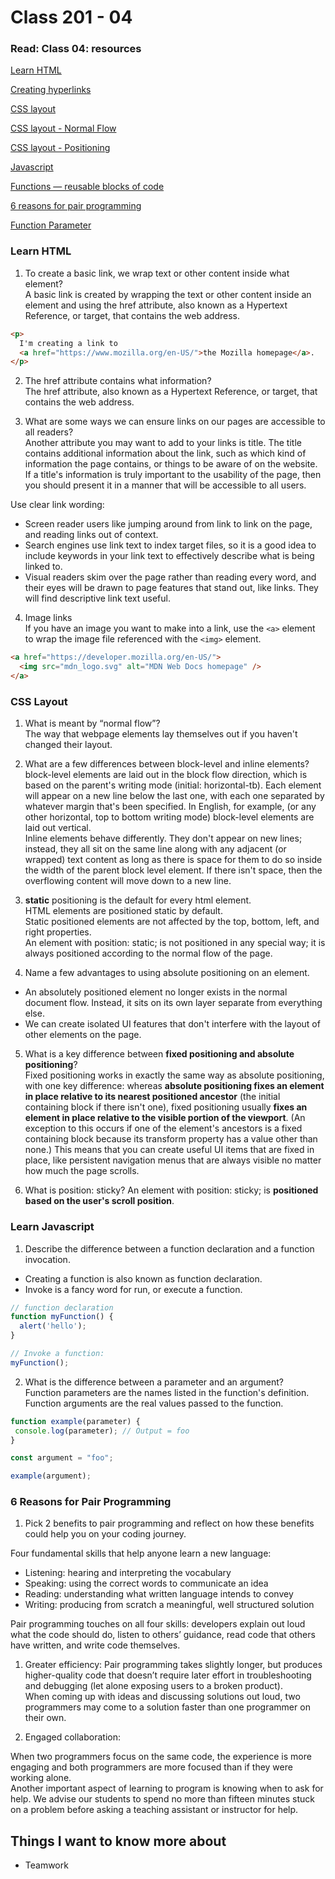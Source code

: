 # Class 201 - 04

### Read: Class 04: resources

[Learn HTML](https://developer.mozilla.org/en-US/docs/Learn/HTML)

[Creating hyperlinks](https://developer.mozilla.org/en-US/docs/Learn/HTML/Introduction_to_HTML/Creating_hyperlinks)

[CSS layout](https://developer.mozilla.org/en-US/docs/Learn/CSS/CSS_layout)

[CSS layout - Normal Flow](https://developer.mozilla.org/en-US/docs/Learn/CSS/CSS_layout/Normal_Flow)

[CSS layout - Positioning](https://developer.mozilla.org/en-US/docs/Learn/CSS/CSS_layout/Positioning)

[Javascript](https://developer.mozilla.org/en-US/docs/Learn/JavaScript)

[Functions — reusable blocks of code](https://developer.mozilla.org/en-US/docs/Learn/JavaScript/Building_blocks/Functions)

[6 reasons for pair programming](https://www.codefellows.org/blog/6-reasons-for-pair-programming/)

[Function Parameter](https://developer.mozilla.org/en-US/docs/Glossary/Parameter)

### Learn HTML

1. To create a basic link, we wrap text or other content inside what element?  
A basic link is created by wrapping the text or other content inside an <a> element and using the href attribute, also known as a Hypertext Reference, or target, that contains the web address.

```html
<p>
  I'm creating a link to
  <a href="https://www.mozilla.org/en-US/">the Mozilla homepage</a>.
</p>
```

2. The href attribute contains what information?  
The href attribute, also known as a Hypertext Reference, or target, that contains the web address.

3. What are some ways we can ensure links on our pages are accessible to all readers?  
Another attribute you may want to add to your links is title. The title contains additional information about the link, such as which kind of information the page contains, or things to be aware of on the website.  
If a title's information is truly important to the usability of the page, then you should present it in a manner that will be accessible to all users.  

Use clear link wording:  

- Screen reader users like jumping around from link to link on the page, and reading links out of context.
- Search engines use link text to index target files, so it is a good idea to include keywords in your link text to effectively describe what is being linked to.
- Visual readers skim over the page rather than reading every word, and their eyes will be drawn to page features that stand out, like links. They will find descriptive link text useful.  

4. Image links  
If you have an image you want to make into a link, use the `<a>` element to wrap the image file referenced with the `<img>` element.

```html
<a href="https://developer.mozilla.org/en-US/">
  <img src="mdn_logo.svg" alt="MDN Web Docs homepage" />
</a>
```

### CSS Layout

1. What is meant by “normal flow”?  
The way that webpage elements lay themselves out if you haven't changed their layout.

2. What are a few differences between block-level and inline elements?  
block-level elements are laid out in the block flow direction, which is based on the parent's writing mode (initial: horizontal-tb). Each element will appear on a new line below the last one, with each one separated by whatever margin that's been specified. In English, for example, (or any other horizontal, top to bottom writing mode) block-level elements are laid out vertical.  
Inline elements behave differently. They don't appear on new lines; instead, they all sit on the same line along with any adjacent (or wrapped) text content as long as there is space for them to do so inside the width of the parent block level element. If there isn't space, then the overflowing content will move down to a new line.  

3. **static** positioning is the default for every html element.  
HTML elements are positioned static by default.  
Static positioned elements are not affected by the top, bottom, left, and right properties.  
An element with position: static; is not positioned in any special way; it is always positioned according to the normal flow of the page.  

4. Name a few advantages to using absolute positioning on an element.  

- An absolutely positioned element no longer exists in the normal document flow. Instead, it sits on its own layer separate from everything else.  
- We can create isolated UI features that don't interfere with the layout of other elements on the page.  

5. What is a key difference between **fixed positioning and absolute positioning**?  
Fixed positioning works in exactly the same way as absolute positioning, with one key difference: whereas **absolute positioning fixes an element in place relative to its nearest positioned ancestor** (the initial containing block if there isn't one), fixed positioning usually **fixes an element in place relative to the visible portion of the viewport**. (An exception to this occurs if one of the element's ancestors is a fixed containing block because its transform property has a value other than none.) This means that you can create useful UI items that are fixed in place, like persistent navigation menus that are always visible no matter how much the page scrolls.

6. What is position: sticky?
An element with position: sticky; is **positioned based on the user's scroll position**.

### Learn Javascript

1. Describe the difference between a function declaration and a function invocation.  

- Creating a function is also known as function declaration.
- Invoke is a fancy word for run, or execute a function.

```js
// function declaration
function myFunction() {
  alert('hello');
}

// Invoke a function:
myFunction();
```

2. What is the difference between a parameter and an argument?  
 Function parameters are the names listed in the function's definition. Function arguments are the real values passed to the function.  

 ```js
 function example(parameter) {
  console.log(parameter); // Output = foo
}

const argument = "foo";

example(argument);
```

### 6 Reasons for Pair Programming

1. Pick 2 benefits to pair programming and reflect on how these benefits could help you on your coding journey.

Four fundamental skills that help anyone learn a new language:  

- Listening: hearing and interpreting the vocabulary
- Speaking: using the correct words to communicate an idea
- Reading: understanding what written language intends to convey
- Writing: producing from scratch a meaningful, well structured solution

Pair programming touches on all four skills: developers explain out loud what the code should do, listen to others’ guidance, read code that others have written, and write code themselves.

1. Greater efficiency:
Pair programming takes slightly longer, but produces higher-quality code that doesn’t require later effort in troubleshooting and debugging (let alone exposing users to a broken product).  
When coming up with ideas and discussing solutions out loud, two programmers may come to a solution faster than one programmer on their own.  

2. Engaged collaboration:  

When two programmers focus on the same code, the experience is more engaging and both programmers are more focused than if they were working alone.  
Another important aspect of learning to program is knowing when to ask for help. We advise our students to spend no more than fifteen minutes stuck on a problem before asking a teaching assistant or instructor for help.  

## Things I want to know more about

- Teamwork
